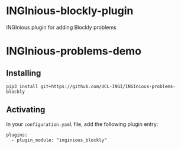 # INGInious-blockly-plugin
INGInious plugin for adding Blockly problems


# INGInious-problems-demo

## Installing

    pip3 install git+https://github.com/UCL-INGI/INGInious-problems-blockly

## Activating

In your ``configuration.yaml`` file, add the following plugin entry:

    plugins:
      - plugin_module: "inginious_blockly"
